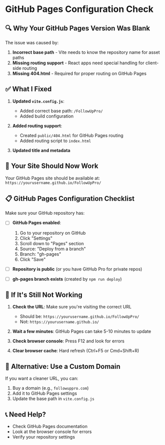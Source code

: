 # GitHub Pages Configuration Check

## 🔍 Why Your GitHub Pages Version Was Blank

The issue was caused by:
1. **Incorrect base path** - Vite needs to know the repository name for asset paths
2. **Missing routing support** - React apps need special handling for client-side routing
3. **Missing 404.html** - Required for proper routing on GitHub Pages

## ✅ What I Fixed

1. **Updated `vite.config.js`**:
   - Added correct base path: `/FollowUpPro/`
   - Added build configuration

2. **Added routing support**:
   - Created `public/404.html` for GitHub Pages routing
   - Added routing script to `index.html`

3. **Updated title and metadata**

## 🚀 Your Site Should Now Work

Your GitHub Pages site should be available at:
`https://yourusername.github.io/FollowUpPro/`

## 📋 GitHub Pages Configuration Checklist

Make sure your GitHub repository has:

- [ ] **GitHub Pages enabled**:
  1. Go to your repository on GitHub
  2. Click "Settings"
  3. Scroll down to "Pages" section
  4. Source: "Deploy from a branch"
  5. Branch: "gh-pages"
  6. Click "Save"

- [ ] **Repository is public** (or you have GitHub Pro for private repos)

- [ ] **gh-pages branch exists** (created by `npm run deploy`)

## 🔧 If It's Still Not Working

1. **Check the URL**: Make sure you're visiting the correct URL
   - Should be: `https://yourusername.github.io/FollowUpPro/`
   - Not: `https://yourusername.github.io/`

2. **Wait a few minutes**: GitHub Pages can take 5-10 minutes to update

3. **Check browser console**: Press F12 and look for errors

4. **Clear browser cache**: Hard refresh (Ctrl+F5 or Cmd+Shift+R)

## 🎯 Alternative: Use a Custom Domain

If you want a cleaner URL, you can:
1. Buy a domain (e.g., `followuppro.com`)
2. Add it to GitHub Pages settings
3. Update the base path in `vite.config.js`

## 📞 Need Help?

- Check GitHub Pages documentation
- Look at the browser console for errors
- Verify your repository settings 